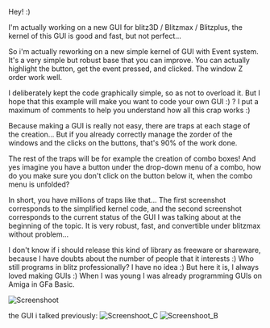 Hey! :)

I'm actually working on a new GUI for blitz3D / Blitzmax / Blitzplus, the kernel of this GUI is good and fast, but not perfect...

So i'm actually reworking on a new simple kernel of GUI with Event system. It's a very simple but robust base that you can
improve. You can actually highlight the button, get the event pressed, and clicked. The window Z order work well.

I deliberately kept the code graphically simple, so as not to overload it. But I hope that this example will make you want
to code your own GUI :) ? I put a maximum of comments to help you understand how all this crap works :)

Because making a GUI is really not easy, there are traps at each stage of the creation... But if you already correctly manage
the zorder of the windows and the clicks on the buttons, that's 90% of the work done.

The rest of the traps will be for example the creation of combo boxes! And yes imagine you have a button under the
drop-down menu of a combo, how do you make sure you don't click on the button below it, when the combo menu is unfolded?

In short, you have millions of traps like that... The first screenshot corresponds to the simplified kernel code, and the second
screenshot corresponds to the current status of the GUI I was talking about at the beginning of the topic. It is very robust,
fast, and convertible under blitzmax without problem...

I don't know if i should release this kind of library as freeware or shareware, because I have doubts about the number
of people that it interests :) Who still programs in blitz professionally? I have no idea :) But here it is, I always loved
making GUIs :) When I was young I was already programming GUIs on Amiga in GFa Basic.

![Screenshoot](https://github.com/user-attachments/assets/72e84586-7782-4e35-aa1a-7b1dc3436a0e)

the GUI i talked previously:
![Screenshoot_C](https://github.com/user-attachments/assets/8ddd2cc7-3da3-4703-b5cd-8baa03ffdd02)
![Screenshoot_B](https://github.com/user-attachments/assets/084f2741-b184-4c16-bf18-2560c15b9793)

